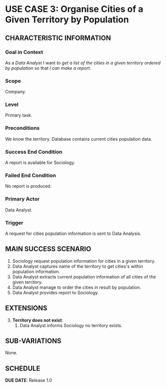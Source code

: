 # USE CASE 3: Organise Cities of a Given Territory by Population

## CHARACTERISTIC INFORMATION

### Goal in Context

As a *Data Analyst* I want *to get a list of the cities in a given territory ordered by population* so that *I can make a report*.

### Scope

Company.

### Level

Primary task.

### Preconditions

We know the territory. Database contains current cities population data.

### Success End Condition

A report is available for Sociology.

### Failed End Condition

No report is produced.

### Primary Actor

Data Analyst.

### Trigger

A request for cities population information is sent to Data Analysis.

## MAIN SUCCESS SCENARIO

1. Sociology request population information for cities in a given territory.
2. Data Analyst captures name of the territory to get cities's within population information.
3. Data Analyst extracts current population information of all cities of the given territory.
4. Data Analyst manage to order the cities in result by population.
5. Data Analyst provides report to Sociology.

## EXTENSIONS

3. **Territory does not exist**:
    1. Data Analyst informs Sociology no territory exists.

## SUB-VARIATIONS

None.

## SCHEDULE

**DUE DATE**: Release 1.0
